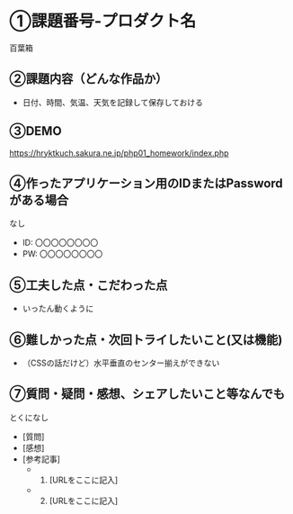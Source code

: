 # ①課題番号-プロダクト名

百葉箱

## ②課題内容（どんな作品か）

- 日付、時間、気温、天気を記録して保存しておける

## ③DEMO

https://hryktkuch.sakura.ne.jp/php01_homework/index.php

## ④作ったアプリケーション用のIDまたはPasswordがある場合

なし
- ID: 〇〇〇〇〇〇〇〇
- PW: 〇〇〇〇〇〇〇〇

## ⑤工夫した点・こだわった点

- いったん動くように

## ⑥難しかった点・次回トライしたいこと(又は機能)

- （CSSの話だけど）水平垂直のセンター揃えができない

## ⑦質問・疑問・感想、シェアしたいこと等なんでも

とくになし
- [質問]
- [感想]
- [参考記事]
  - 1. [URLをここに記入]
  - 2. [URLをここに記入]
